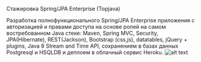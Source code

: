 Стажировка Spring/JPA Enterprise (Topjava)

Разработка полнофункционального Spring/JPA Enterprise приложения c авторизацией и правами доступа на основе ролей на самом востребованном Java стеке: Maven, Spring MVC, Security, JPA(Hibernate), REST(Jackson), Bootstrap (css,js), datatables, jQuery + plugins, Java 8 Stream and Time API, сохранением в базах данных Postgresql и HSQLDB и деплоем в облачный сервис Heroku.
![alt text](http://javaops.ru/static/img/topjava.jpg)
